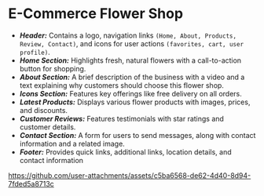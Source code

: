 # E-Commerce Flower Shop
* ***Header:***  Contains a logo, navigation links ```(Home, About, Products, Review, Contact)```, and icons for user actions ```(favorites, cart, user profile)```.
* ***Home Section:*** Highlights fresh, natural flowers with a call-to-action button for shopping.
* ***About Section:*** A brief description of the business with a video and a text explaining why customers should choose this flower shop.
* ***Icons Section:*** Features key offerings like free delivery on all orders.
* ***Latest Products:*** Displays various flower products with images, prices, and discounts.
* ***Customer Reviews:*** Features testimonials with star ratings and customer details.
* ***Contact Section:*** A form for users to send messages, along with contact information and a related image.
* ***Footer:*** Provides quick links, additional links, location details, and contact information


https://github.com/user-attachments/assets/c5ba6568-de62-4d40-8d94-7fded5a8713c

